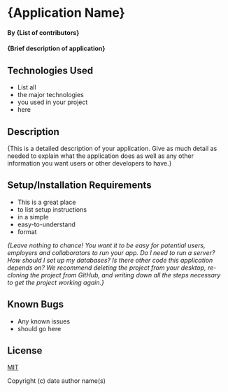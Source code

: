 # {Application Name}

#### By **{List of contributors}**

#### {Brief description of application}

## Technologies Used

* List all
* the major technologies
* you used in your project
* here

## Description

{This is a detailed description of your application. Give as much detail as needed to explain what the application does as well as any other information you want users or other developers to have.}

## Setup/Installation Requirements

* This is a great place
* to list setup instructions
* in a simple
* easy-to-understand
* format

_{Leave nothing to chance! You want it to be easy for potential users, employers and collaborators to run your app. Do I need to run a server? How should I set up my databases? Is there other code this application depends on? We recommend deleting the project from your desktop, re-cloning the project from GitHub, and writing down all the steps necessary to get the project working again.}_

## Known Bugs

* Any known issues
* should go here

## License

[MIT](LICENSE)

Copyright (c) date author name(s)